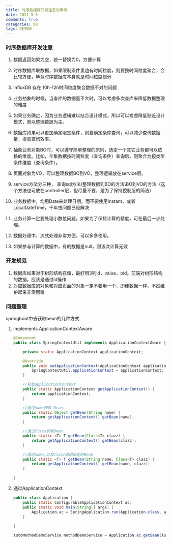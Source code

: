 ```yaml
---
title: 时序数据库开发注意的事情
date: 2021-5-5
comments: true
categories: DB
tags: 时序DB
---
```


### 时序数据库开发注意



1. 数据返回如果为空，统一替换为0，方便计算

2. 时序数据库取数据，如果限制条件里边有时间粒度，则要按时间粒度聚合，会比较方便，毕竟时序数据库本身就是时间粒度划分

3. influxDB 存在 10h-12h时间粒度聚合数据不对的问题

   

4. 业务抽象的时候，当查库的数据量不大时，可以考虑多次查库来降低数据整理的难度

   

5. 如果业务确定，因为业务逻辑难以结合设计模式，所以可以考虑降低贴近设计模式，而以整理数据为主。

6. 数据库如果可以更加确定限定条件，则要确定条件查询，可以减少查询数据量，提高查询效率。

7. 抽象业务对象BO时，可以遵守简单整理的原则，选定一个其它业务都可以依赖的维度。比如，辛集数据按时间粒度（查询条件）查询后，则聚合为按类型条件维度（查询条件）。

8. 页面对象为VO，可以整理数据BO到VO，整理逻辑放在service层。

9. service方法分三种， 查询sql方法\整理数据到BO的方法\BO到VO的方法（这个方法也可放在controller层，但尽量不要，是为了保持控制层的简洁） 

10. 业务数据中，均用Date来处理日期，而不要使用Instant，或者LocalDateTime，千年虫问题已经解决

11. 业务计算一定要处理小数位问题，如果为了保持计算的精度，可在最后一步处理。

12. 数据处理中，流式处理非常方便，可以多多使用。

13. 如果参与计算的数据中，有的数据是null，则该次计算无效





### 开发规范

1. 数据库如果对于树形结构存储，最好用3列id，value，pid。前端对树形结构的数据，应该是通过id操作
2. 对应数据库的对象和对应页面的对象一定不要用一个，即便数据一样，不然维护起来非常困难









### 问题整理

springboot中去获取bean的几种方式

1. implements ApplicationContextAware

   ```java
   @Component
   public class SpringContextUtil implements ApplicationContextAware {
   
       private static ApplicationContext applicationContext;
   
       @Override
       public void setApplicationContext(ApplicationContext applicationContext) throws BeansException {
           SpringContextUtil.applicationContext = applicationContext;
       }
   
       //获取applicationContext
       public static ApplicationContext getApplicationContext() {
           return applicationContext;
       }
   
       //通过name获取 Bean.
       public static Object getBean(String name) {
           return getApplicationContext().getBean(name);
       }
   
       //通过class获取Bean.
       public static <T> T getBean(Class<T> clazz) {
           return getApplicationContext().getBean(clazz);
       }
   
       //通过name,以及Clazz返回指定的Bean
       public static <T> T getBean(String name, Class<T> clazz) {
           return getApplicationContext().getBean(name, clazz);
       }
   
   }
   ```

   

2. 通过ApplicationContext

   ```java
   public class Application {
       public static ConfigurableApplicationContext ac;
       public static void main(String[] args) {
           Application.ac = SpringApplication.run(Application.class, args);
       }
    
   }
   
   AutoMethodDemoService methodDemoService = Application.ac.getBean(AutoMethodDemoService.class);
   
   ```

   













